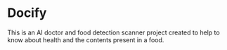 # Docify
This is an AI doctor and food detection scanner project created to help to know about health and the contents present in a food.
